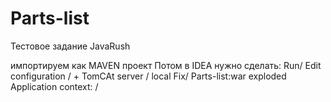 # Parts-list
Тестовое задание JavaRush

импортируем как MAVEN проект
Потом в IDEA нужно сделать:
Run/ Edit configuration /
+
TomCAt server / local
Fix/ Parts-list:war exploded
Application context: /
